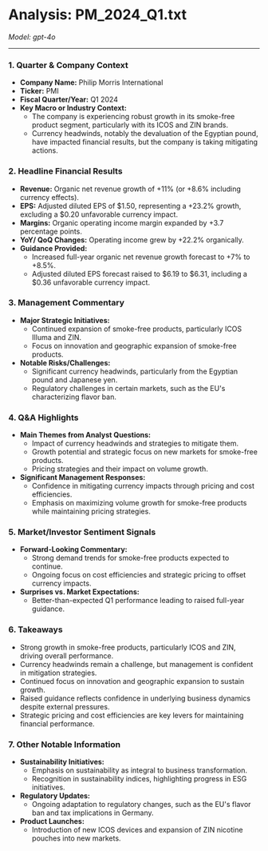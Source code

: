 # Analysis: PM_2024_Q1.txt

*Model: gpt-4o*

---

### 1. Quarter & Company Context
- **Company Name:** Philip Morris International
- **Ticker:** PMI
- **Fiscal Quarter/Year:** Q1 2024
- **Key Macro or Industry Context:**
  - The company is experiencing robust growth in its smoke-free product segment, particularly with its ICOS and ZIN brands.
  - Currency headwinds, notably the devaluation of the Egyptian pound, have impacted financial results, but the company is taking mitigating actions.

### 2. Headline Financial Results
- **Revenue:** Organic net revenue growth of +11% (or +8.6% including currency effects).
- **EPS:** Adjusted diluted EPS of $1.50, representing a +23.2% growth, excluding a $0.20 unfavorable currency impact.
- **Margins:** Organic operating income margin expanded by +3.7 percentage points.
- **YoY/ QoQ Changes:** Operating income grew by +22.2% organically.
- **Guidance Provided:**
  - Increased full-year organic net revenue growth forecast to +7% to +8.5%.
  - Adjusted diluted EPS forecast raised to $6.19 to $6.31, including a $0.36 unfavorable currency impact.

### 3. Management Commentary
- **Major Strategic Initiatives:**
  - Continued expansion of smoke-free products, particularly ICOS Illuma and ZIN.
  - Focus on innovation and geographic expansion of smoke-free products.
- **Notable Risks/Challenges:**
  - Significant currency headwinds, particularly from the Egyptian pound and Japanese yen.
  - Regulatory challenges in certain markets, such as the EU's characterizing flavor ban.

### 4. Q&A Highlights
- **Main Themes from Analyst Questions:**
  - Impact of currency headwinds and strategies to mitigate them.
  - Growth potential and strategic focus on new markets for smoke-free products.
  - Pricing strategies and their impact on volume growth.
- **Significant Management Responses:**
  - Confidence in mitigating currency impacts through pricing and cost efficiencies.
  - Emphasis on maximizing volume growth for smoke-free products while maintaining pricing strategies.

### 5. Market/Investor Sentiment Signals
- **Forward-Looking Commentary:**
  - Strong demand trends for smoke-free products expected to continue.
  - Ongoing focus on cost efficiencies and strategic pricing to offset currency impacts.
- **Surprises vs. Market Expectations:**
  - Better-than-expected Q1 performance leading to raised full-year guidance.

### 6. Takeaways
- Strong growth in smoke-free products, particularly ICOS and ZIN, driving overall performance.
- Currency headwinds remain a challenge, but management is confident in mitigation strategies.
- Continued focus on innovation and geographic expansion to sustain growth.
- Raised guidance reflects confidence in underlying business dynamics despite external pressures.
- Strategic pricing and cost efficiencies are key levers for maintaining financial performance.

### 7. Other Notable Information
- **Sustainability Initiatives:**
  - Emphasis on sustainability as integral to business transformation.
  - Recognition in sustainability indices, highlighting progress in ESG initiatives.
- **Regulatory Updates:**
  - Ongoing adaptation to regulatory changes, such as the EU's flavor ban and tax implications in Germany.
- **Product Launches:**
  - Introduction of new ICOS devices and expansion of ZIN nicotine pouches into new markets.